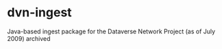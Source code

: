 # dvn-ingest
Java-based ingest package for the Dataverse Network Project (as of July 2009) archived
